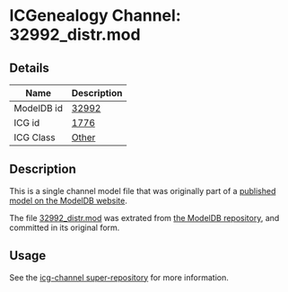 # ICGenealogy Channel: 32992\_distr.mod

## Details

Name | Description
---- | -----------
ModelDB id | [32992](http://senselab.med.yale.edu/ModelDB/ShowModel.cshtml?model=32992)
ICG id | [1776](http://icg.neurotheory.ox.ac.uk/channels/other/1776)
ICG Class | [Other](http://icg.neurotheory.ox.ac.uk/channels/other)

## Description

This is a single channel model file that was originally part of a [published model on the ModelDB website](http://senselab.med.yale.edu/mModelDB/ShowModel.cshtml?model=32992).

The file [32992\_distr.mod](32992_distr.mod) was extrated from [the ModelDB repository](http://senselab.med.yale.edu/ModelDB/ShowModel.cshtml?model=32992), and committed in its original form.

## Usage

See the [icg-channel super-repository](https://github.com/icgenealogy/icg-channels) for more information.